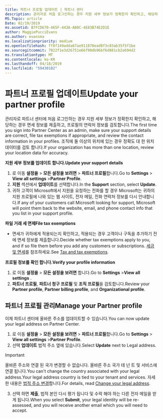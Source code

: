 ```yaml
---
title: 파트너 프로필 업데이트 | 파트너 센터
description: 관리자로 처음 로그인하는 경우 지원 세부 정보가 정확한지 확인하고, 해당하는 경우 면세 정보를 제출하고, 프로필의 연락처 정보를 검토합니다.
MS.Topic: article
Date: 02/19/2019
ms.assetid: B7FCD670-465F-443A-A80C-4E83B74E2D1E
author: MaggiePucciEvans
ms.author: evansma
ms.localizationpriority: medium
ms.openlocfilehash: ff8f149adda67ae911870ead8f3c03ab35f5f1be
ms.sourcegitcommit: 7022f1e3d26751e66f90db96bf6d881cb2a694d2
ms.translationtype: MT
ms.contentlocale: ko-KR
ms.lasthandoff: 04/18/2019
ms.locfileid: "59430102"
---
```

# <a name="update-your-partner-profile"></a><span data-ttu-id="a7e6b-103">파트너 프로필 업데이트</span><span class="sxs-lookup"><span data-stu-id="a7e6b-103">Update your partner profile</span></span>


<span data-ttu-id="a7e6b-104">관리자로 파트너 센터에 처음 로그인하는 경우 지원 세부 정보가 정확한지 확인하고, 해당하는 경우 면세 정보를 제출하고, 프로필의 연락처 정보를 검토합니다.</span><span class="sxs-lookup"><span data-stu-id="a7e6b-104">The first time you sign into Partner Center as an admin, make sure your support details are correct, file tax exemptions if appropriate, and review the contact information in your profiles.</span></span> <span data-ttu-id="a7e6b-105">조직에 둘 이상의 위치에 있는 경우 정확도 대 한 위치 데이터를 검토 합니다.</span><span class="sxs-lookup"><span data-stu-id="a7e6b-105">If your organization has more than one location, review your location data for accuracy.</span></span>

<span data-ttu-id="a7e6b-106">**지원 세부 정보를 업데이트 합니다.**</span><span class="sxs-lookup"><span data-stu-id="a7e6b-106">**Update your support details**</span></span>

1.  <span data-ttu-id="a7e6b-107">로 이동 **설정을** &gt; **모든 설정을 보려면** &gt; **파트너 프로필**합니다.</span><span class="sxs-lookup"><span data-stu-id="a7e6b-107">Go to **Settings** &gt; **View all settings** &gt;**Partner Profile**.</span></span>
2.  <span data-ttu-id="a7e6b-108">**지원** 섹션에서 **업데이트**를 선택합니다.</span><span class="sxs-lookup"><span data-stu-id="a7e6b-108">In the **Support** section, select **Update**.</span></span>
3.  <span data-ttu-id="a7e6b-109">귀하 고객이 Microsoft에서 지원을 요청하는 전화를 할 경우 Microsoft는 귀하의 지원 프로필에 나와 있는 웹 사이트, 전자 메일, 전화 연락처 정보를 다시 안내합니다.</span><span class="sxs-lookup"><span data-stu-id="a7e6b-109">If any of your customers call Microsoft looking for support, Microsoft will point them back to the website, email, and phone contact info that you list in your support profile.</span></span>

<span data-ttu-id="a7e6b-110">**파일 거래 세 면제**</span><span class="sxs-lookup"><span data-stu-id="a7e6b-110">**File tax exemptions**</span></span>

-   <span data-ttu-id="a7e6b-111">면세가 귀하에게 적용되는지 확인하고, 적용되는 경우 고객이나 구독을 추가하기 전에 면세 정보를 제출합니다.</span><span class="sxs-lookup"><span data-stu-id="a7e6b-111">Decide whether tax exemptions apply to you, and if so file them before you add any customers or subscriptions.</span></span> <span data-ttu-id="a7e6b-112">[세금 및 면세](tax-and-tax-exemptions.md)를 참조하세요.</span><span class="sxs-lookup"><span data-stu-id="a7e6b-112">See [Tax and tax exemptions](tax-and-tax-exemptions.md).</span></span>

<span data-ttu-id="a7e6b-113">**프로필 정보를 확인 합니다.**</span><span class="sxs-lookup"><span data-stu-id="a7e6b-113">**Verify your profile information**</span></span>

1.  <span data-ttu-id="a7e6b-114">로 이동 **설정을** &gt; **모든 설정을 보려면** 합니다.</span><span class="sxs-lookup"><span data-stu-id="a7e6b-114">Go to **Settings** &gt;**View all settings** .</span></span> 
2.  <span data-ttu-id="a7e6b-115">**파트너 프로필**, **파트너 청구 프로필** 및 **조직 프로필**을 검토합니다.</span><span class="sxs-lookup"><span data-stu-id="a7e6b-115">Review your **Partner profile**, **Partner billing profile**, and **Organizational profile**.</span></span>

## <a name="manage-your-partner-profile"></a><span data-ttu-id="a7e6b-116">파트너 프로필 관리</span><span class="sxs-lookup"><span data-stu-id="a7e6b-116">Manage your Partner profile</span></span> 

<span data-ttu-id="a7e6b-117">이제 파트너 센터에 올바른 주소를 업데이트할 수 있습니다.</span><span class="sxs-lookup"><span data-stu-id="a7e6b-117">You can now update your legal address on Partner Center.</span></span>

1. <span data-ttu-id="a7e6b-118">로 이동 **설정을** &gt; **모든 설정을 보려면** &gt; **파트너 프로필**합니다.</span><span class="sxs-lookup"><span data-stu-id="a7e6b-118">Go to **Settings** &gt; **View all settings** &gt;**Partner Profile**.</span></span>
2. <span data-ttu-id="a7e6b-119">선택 **업데이트** 법적 주소 옆에 있습니다.</span><span class="sxs-lookup"><span data-stu-id="a7e6b-119">Select **Update** next to Legal address.</span></span> 

>[!Important]
><span data-ttu-id="a7e6b-120">올바른 주소와 연결 된 국가 변경할 수 없습니다. 올바른 주소 국가 테 넌 트 및 서비스에 연결 됩니다.</span><span class="sxs-lookup"><span data-stu-id="a7e6b-120">You can't change the country associated with your legal address.Your legal address country is tied to your tenant and services.</span></span> <span data-ttu-id="a7e6b-121">자세한 내용은 [법적 주소 변경](https://docs.microsoft.com/office365/admin/manage/change-address-contact-and-more?view=o365-worldwide)합니다.</span><span class="sxs-lookup"><span data-stu-id="a7e6b-121">For details, read [Change your legal address](https://docs.microsoft.com/office365/admin/manage/change-address-contact-and-more?view=o365-worldwide).</span></span>

3. <span data-ttu-id="a7e6b-122">선택 하면 **제출**, 법적 본인 다시 평가 됩니다 및 수락 해야 하는 다른 전자 메일을 받게 됩니다.</span><span class="sxs-lookup"><span data-stu-id="a7e6b-122">When you select **Submit**, your legal identity will be re-assessed, and you will receive another email which you will need to accept.</span></span>



 




